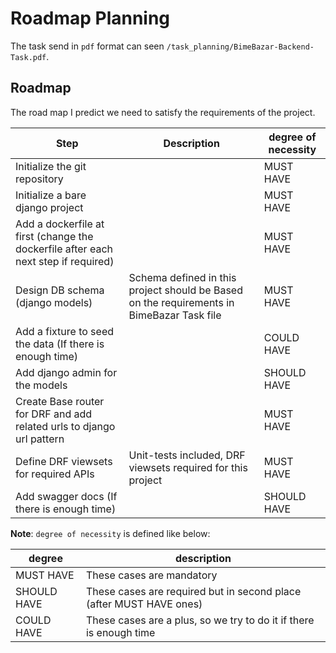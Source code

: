# Roadmap Planning

The task send in `pdf` format can seen `/task_planning/BimeBazar-Backend-Task.pdf`.

## Roadmap

The road map I predict we need to satisfy the requirements of the project. 

| Step | Description | degree of necessity |
| ---- | ----------- | ------- |
| Initialize the git repository |  | MUST HAVE |
| Initialize a bare django project | | MUST HAVE |
| Add a dockerfile at first (change the dockerfile after each next step if required) | | MUST HAVE |
| Design DB schema (django models) | Schema defined in this project should be Based on the requirements in BimeBazar Task file | MUST HAVE |
| Add a fixture to seed the data (If there is enough time) | | COULD HAVE |
| Add django admin for the models | | SHOULD HAVE |
| Create Base router for DRF and add related urls to django url pattern | | MUST HAVE |
| Define DRF viewsets for required APIs | Unit-tests included, DRF viewsets required for this project | MUST HAVE |
| Add swagger docs (If there is enough time) | | SHOULD HAVE |


**Note**: `degree of necessity` is defined like below:

| degree | description |
| ------ | ----------- |
| MUST HAVE | These cases are mandatory |
| SHOULD HAVE | These cases are required but in second place (after MUST HAVE ones) |
| COULD HAVE | These cases are a plus, so we try to do it if there is enough time |